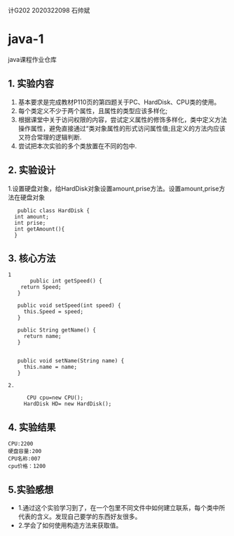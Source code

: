 计G202  2020322098 石帅斌
# java-1
java课程作业仓库
## 1. 实验内容
1. 基本要求是完成教材P110页的第四题关于PC、HardDisk、CPU类的使用。
2. 每个类定义不少于两个属性，且属性的类型应该多样化;
3. 根据课堂中关于访问权限的内容，尝试定义属性的修饰多样化，类中定义方法操作属性，避免直接通过“类对象属性的形式访问属性值;且定义的方法内应该又符合常理的逻辑判断.
4. 尝试把本次实验的多个类放置在不同的包中.
## 2. 实验设计
1.设置硬盘对象，给HardDisk对象设置amount,prise方法。设置amount,prise方法在硬盘对象
```
   public class HardDisk {
  int amount;
  int prise;
  int getAmount(){
  }
  ```
 ## 3. 核心方法
 
    1
           public int getSpeed() {
		return Speed;
	   }

	   public void setSpeed(int speed) {
		 this.Speed = speed;
	   }

	   public String getName() {
		 return name;
	   }


	   public void setName(String name) {
		 this.name = name;
	   }
  
    2.
   
          CPU cpu=new CPU();
	     HardDisk HD= new HardDisk();
   
   
   ## 4. 实验结果
   
    CPU:2200
    硬盘容量:200
    CPU名称:007
    cpu价格：1200
  ## 5.实验感想

  + 1.通过这个实验学习到了，在一个包里不同文件中如何建立联系，每个类中所代表的含义。发现自己要学的东西好友很多。
  + 2.学会了如何使用构造方法来获取值。
   
